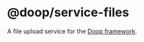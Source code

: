@doop/service-files
==================

A file upload service for the [Doop framework](https://github.com/MomsFriendlyDevCo/Doop).
